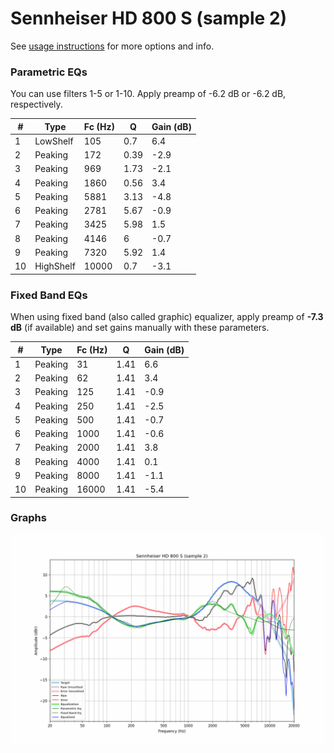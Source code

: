 # Sennheiser HD 800 S (sample 2)
See [usage instructions](https://github.com/jaakkopasanen/AutoEq#usage) for more options and info.

### Parametric EQs
You can use filters 1-5 or 1-10. Apply preamp of -6.2 dB or -6.2 dB, respectively.

|   # | Type      |   Fc (Hz) |    Q |   Gain (dB) |
|-----|-----------|-----------|------|-------------|
|   1 | LowShelf  |       105 | 0.7  |         6.4 |
|   2 | Peaking   |       172 | 0.39 |        -2.9 |
|   3 | Peaking   |       969 | 1.73 |        -2.1 |
|   4 | Peaking   |      1860 | 0.56 |         3.4 |
|   5 | Peaking   |      5881 | 3.13 |        -4.8 |
|   6 | Peaking   |      2781 | 5.67 |        -0.9 |
|   7 | Peaking   |      3425 | 5.98 |         1.5 |
|   8 | Peaking   |      4146 | 6    |        -0.7 |
|   9 | Peaking   |      7320 | 5.92 |         1.4 |
|  10 | HighShelf |     10000 | 0.7  |        -3.1 |

### Fixed Band EQs
When using fixed band (also called graphic) equalizer, apply preamp of **-7.3 dB** (if available) and set gains manually with these parameters.

|   # | Type    |   Fc (Hz) |    Q |   Gain (dB) |
|-----|---------|-----------|------|-------------|
|   1 | Peaking |        31 | 1.41 |         6.6 |
|   2 | Peaking |        62 | 1.41 |         3.4 |
|   3 | Peaking |       125 | 1.41 |        -0.9 |
|   4 | Peaking |       250 | 1.41 |        -2.5 |
|   5 | Peaking |       500 | 1.41 |        -0.7 |
|   6 | Peaking |      1000 | 1.41 |        -0.6 |
|   7 | Peaking |      2000 | 1.41 |         3.8 |
|   8 | Peaking |      4000 | 1.41 |         0.1 |
|   9 | Peaking |      8000 | 1.41 |        -1.1 |
|  10 | Peaking |     16000 | 1.41 |        -5.4 |

### Graphs
![](./Sennheiser%20HD%20800%20S%20(sample%202).png)

